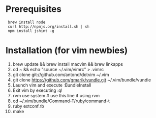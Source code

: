 # Prerequisites #
     brew install node
     curl http://npmjs.org/install.sh | sh
     npm install jshint -g
     
# Installation (for vim newbies) #

1. brew update && brew install macvim && brew linkapps
2. cd ~ && echo "source ~/.vim/vimrc" > .vimrc
3. git clone git://github.com/antond/dotvim ~/.vim
4. git clone https://github.com/gmarik/vundle.git ~/.vim/bundle/vundle
5. Launch vim and execute :BundleInstall
6. Exit vim by executing :q!
7. rvm use system # use this line if using rvm
8. cd ~/.vim/bundle/Command-T/ruby/command-t
9. ruby extconf.rb
10. make